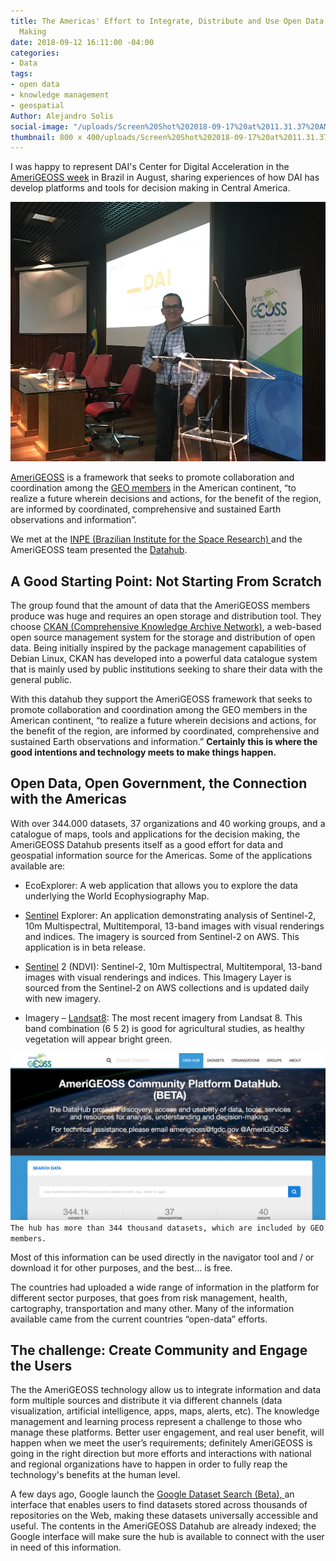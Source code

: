 ```yaml
---
title: The Americas' Effort to Integrate, Distribute and Use Open Data for Decision
  Making
date: 2018-09-12 16:11:00 -04:00
categories:
- Data
tags:
- open data
- knowledge management
- geospatial
Author: Alejandro Solis
social-image: "/uploads/Screen%20Shot%202018-09-17%20at%2011.31.37%20AM.png"
thumbnail: 800 x 400/uploads/Screen%20Shot%202018-09-17%20at%2011.31.37%20AM.png
---
```


I was happy to represent DAI's Center for Digital Acceleration in the [AmeriGEOSS week](https://www.amerigeoss.org/amerigeoss-events/amerigeoss-week-2018/index_html) in Brazil in August, sharing experiences of how DAI has develop platforms and tools for decision making in Central America.

![Screen Shot 2018-09-12 at 2.14.19 PM.png](/uploads/Screen%20Shot%202018-09-12%20at%202.14.19%20PM.png)

[AmeriGEOSS](https://www.amerigeoss.org/amerigeoss/index_html) is a framework that seeks to promote collaboration and coordination among the [GEO members](https://www.earthobservations.org/members.php) in the American continent, “to realize a future wherein decisions and actions, for the benefit of the region, are informed by coordinated, comprehensive and sustained Earth observations and information”.

<!--more-->

We met at the [INPE (Brazilian Institute for the Space Research) ](http://www.inpe.br)and the AmeriGEOSS team presented the [Datahub](https://data.amerigeoss.org).

## **A Good Starting Point: Not Starting From Scratch**

The group found that the amount of data that the AmeriGEOSS members produce was huge and requires an open storage and distribution tool. They choose [CKAN (Comprehensive Knowledge Archive Network)](https://ckan.org),  a web-based open source management system for the storage and distribution of open data. Being initially inspired by the package management capabilities of Debian Linux, CKAN has developed into a powerful data catalogue system that is mainly used by public institutions seeking to share their data with the general public.

With this datahub they support the AmeriGEOSS framework that seeks to promote collaboration and coordination among the GEO members in the American continent, “to realize a future wherein decisions and actions, for the benefit of the region, are informed by coordinated, comprehensive and sustained Earth observations and information.” **Certainly this is where the good intentions and technology meets to make things happen.**

## **Open Data, Open Government, the Connection with the Americas**

With over 344.000 datasets, 37 organizations and 40 working groups, and a catalogue of maps, tools and applications for the decision making, the AmeriGEOSS Datahub presents itself as a good effort for data and geospatial information source for the Americas. Some of the applications available are:

* EcoExplorer: A web application that allows you to explore the data underlying the World Ecophysiography Map.

* [Sentinel](https://www.esa.int/Our_Activities/Observing_the_Earth/Copernicus/Sentinel-2) Explorer: An application demonstrating analysis of Sentinel-2, 10m Multispectral, Multitemporal, 13-band images with visual renderings and indices. The imagery is sourced from Sentinel-2 on AWS. This application is in beta release.

* [Sentinel](https://www.esa.int/Our_Activities/Observing_the_Earth/Copernicus/Sentinel-2) 2 (NDVI): Sentinel-2, 10m Multispectral, Multitemporal, 13-band images with visual renderings and indices. This Imagery Layer is sourced from the Sentinel-2 on AWS collections and is updated daily with new imagery.

* Imagery – [Landsat8](https://landsat.usgs.gov/landsat-8): The most recent imagery from Landsat 8. This band combination (6 5 2) is good for agricultural studies, as healthy vegetation will appear bright green.

![Screen Shot 2018-09-12 at 2.58.24 PM.png](/uploads/Screen%20Shot%202018-09-12%20at%202.58.24%20PM.png)
`The hub has more than 344 thousand datasets, which are included by GEO members.`

Most of this information can be used directly in the navigator tool and / or download it for other purposes, and the best… is free.

The countries had uploaded a wide range of information in the platform for different sector purposes, that goes from risk management, health, cartography, transportation and many other. Many of the information available came from the current countries “open-data” efforts.

## **The challenge: Create Community and Engage the Users**

The the AmeriGEOSS  technology allow us to integrate information and data form multiple sources and distribute it via different channels (data visualization, artificial intelligence, apps, maps, alerts, etc). The knowledge management and learning process represent a challenge to those who manage these platforms. Better user engagement, and real user benefit, will happen when we meet the user’s requirements; definitely AmeriGEOSS is going in the right direction but more efforts and interactions with national and regional organizations have to happen in order to fully reap the technology's benefits at the human level.

A few days ago, Google launch the [Google Dataset Search (Beta), ](https://toolbox.google.com/datasetsearch)an interface that enables users to find datasets stored across thousands of repositories on the Web, making these datasets universally accessible and useful. The contents in the AmeriGEOSS Datahub are already indexed; the Google interface will make sure the hub is available to connect with the user in need of this information.